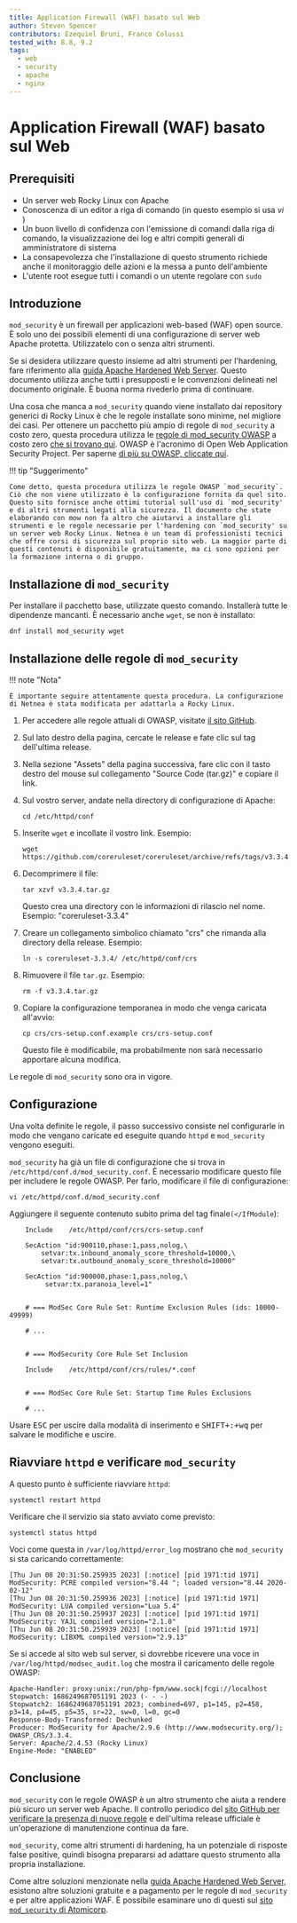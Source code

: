 ```yaml
---
title: Application Firewall (WAF) basato sul Web
author: Steven Spencer
contributors: Ezequiel Bruni, Franco Colussi
tested_with: 8.8, 9.2
tags:
  - web
  - security
  - apache
  - nginx
---
```

  
# Application Firewall (WAF) basato sul Web

## Prerequisiti

* Un server web Rocky Linux con Apache
* Conoscenza di un editor a riga di comando (in questo esempio si usa _vi_ )
* Un buon livello di confidenza con l'emissione di comandi dalla riga di comando, la visualizzazione dei log e altri compiti generali di amministratore di sistema
* La consapevolezza che l'installazione di questo strumento richiede anche il monitoraggio delle azioni e la messa a punto dell'ambiente
* L'utente root esegue tutti i comandi o un utente regolare con `sudo`

## Introduzione

`mod_security` è un firewall per applicazioni web-based (WAF) open source. È solo uno dei possibili elementi di una configurazione di server web Apache protetta. Utilizzatelo con o senza altri strumenti.

Se si desidera utilizzare questo insieme ad altri strumenti per l'hardening, fare riferimento alla [guida Apache Hardened Web Server](index.md). Questo documento utilizza anche tutti i presupposti e le convenzioni delineati nel documento originale. È buona norma rivederlo prima di continuare.

Una cosa che manca a `mod_security` quando viene installato dai repository generici di Rocky Linux è che le regole installate sono minime, nel migliore dei casi. Per ottenere un pacchetto più ampio di regole di `mod_security` a costo zero, questa procedura utilizza le [regole di mod_security OWASP](https://www.netnea.com/) a costo zero [che si trovano qui](https://www.netnea.com/). OWASP è l'acronimo di Open Web Application Security Project. Per saperne [di più su OWASP, cliccate qui](https://owasp.org/).

!!! tip "Suggerimento"

    Come detto, questa procedura utilizza le regole OWASP `mod_security`. Ciò che non viene utilizzato è la configurazione fornita da quel sito. Questo sito fornisce anche ottimi tutorial sull'uso di `mod_security' e di altri strumenti legati alla sicurezza. Il documento che state elaborando con mow non fa altro che aiutarvi a installare gli strumenti e le regole necessarie per l'hardening con `mod_security' su un server web Rocky Linux. Netnea è un team di professionisti tecnici che offre corsi di sicurezza sul proprio sito web. La maggior parte di questi contenuti è disponibile gratuitamente, ma ci sono opzioni per la formazione interna o di gruppo.

## Installazione di `mod_security`

Per installare il pacchetto base, utilizzate questo comando. Installerà tutte le dipendenze mancanti. È necessario anche `wget`, se non è installato:

```
dnf install mod_security wget
```

## Installazione delle regole di `mod_security`

!!! note "Nota"

    È importante seguire attentamente questa procedura. La configurazione di Netnea è stata modificata per adattarla a Rocky Linux.

1. Per accedere alle regole attuali di OWASP, visitate [il sito GitHub](https://github.com/coreruleset/coreruleset).

2. Sul lato destro della pagina, cercate le release e fate clic sul tag dell'ultima release.

3. Nella sezione "Assets" della pagina successiva, fare clic con il tasto destro del mouse sul collegamento "Source Code (tar.gz)" e copiare il link.

4. Sul vostro server, andate nella directory di configurazione di Apache:

    ```
    cd /etc/httpd/conf
    ```

5. Inserite `wget` e incollate il vostro link. Esempio:

    ```
    wget https://github.com/coreruleset/coreruleset/archive/refs/tags/v3.3.4.tar.gz
    ```

6. Decomprimere il file:

    ```
    tar xzvf v3.3.4.tar.gz
    ```
    Questo crea una directory con le informazioni di rilascio nel nome. Esempio: "coreruleset-3.3.4"

7. Creare un collegamento simbolico chiamato "crs" che rimanda alla directory della release. Esempio:

    ```
    ln -s coreruleset-3.3.4/ /etc/httpd/conf/crs
    ```

8. Rimuovere il file `tar.gz`. Esempio:

    ```
    rm -f v3.3.4.tar.gz
    ```

9. Copiare la configurazione temporanea in modo che venga caricata all'avvio:

    ```
    cp crs/crs-setup.conf.example crs/crs-setup.conf
    ```
    Questo file è modificabile, ma probabilmente non sarà necessario apportare alcuna modifica.

Le regole di `mod_security` sono ora in vigore.

## Configurazione

Una volta definite le regole, il passo successivo consiste nel configurarle in modo che vengano caricate ed eseguite quando `httpd` e `mod_security` vengono eseguiti.

`mod_security` ha già un file di configurazione che si trova in `/etc/httpd/conf.d/mod_security.conf`. È necessario modificare questo file per includere le regole OWASP. Per farlo, modificare il file di configurazione:

```
vi /etc/httpd/conf.d/mod_security.conf
```
Aggiungere il seguente contenuto subito prima del tag finale`(</IfModule`):

```
    Include    /etc/httpd/conf/crs/crs-setup.conf

    SecAction "id:900110,phase:1,pass,nolog,\
        setvar:tx.inbound_anomaly_score_threshold=10000,\
        setvar:tx.outbound_anomaly_score_threshold=10000"

    SecAction "id:900000,phase:1,pass,nolog,\
         setvar:tx.paranoia_level=1"


    # === ModSec Core Rule Set: Runtime Exclusion Rules (ids: 10000-49999)

    # ...


    # === ModSecurity Core Rule Set Inclusion

    Include    /etc/httpd/conf/crs/rules/*.conf


    # === ModSec Core Rule Set: Startup Time Rules Exclusions

    # ...
```

Usare <kbd>ESC</kbd> per uscire dalla modalità di inserimento e <kbd>SHIFT+</kbd><kbd>:</kbd><kbd>+wq</kbd> per salvare le modifiche e uscire.

## Riavviare `httpd` e verificare `mod_security`

A questo punto è sufficiente riavviare `httpd`:

```
systemctl restart httpd
```

Verificare che il servizio sia stato avviato come previsto:

```
systemctl status httpd
```

Voci come questa in `/var/log/httpd/error_log` mostrano che `mod_security` si sta caricando correttamente:

```
[Thu Jun 08 20:31:50.259935 2023] [:notice] [pid 1971:tid 1971] ModSecurity: PCRE compiled version="8.44 "; loaded version="8.44 2020-02-12"
[Thu Jun 08 20:31:50.259936 2023] [:notice] [pid 1971:tid 1971] ModSecurity: LUA compiled version="Lua 5.4"
[Thu Jun 08 20:31:50.259937 2023] [:notice] [pid 1971:tid 1971] ModSecurity: YAJL compiled version="2.1.0"
[Thu Jun 08 20:31:50.259939 2023] [:notice] [pid 1971:tid 1971] ModSecurity: LIBXML compiled version="2.9.13"
```

Se si accede al sito web sul server, si dovrebbe ricevere una voce in `/var/log/httpd/modsec_audit.log` che mostra il caricamento delle regole OWASP:

```
Apache-Handler: proxy:unix:/run/php-fpm/www.sock|fcgi://localhost
Stopwatch: 1686249687051191 2023 (- - -)
Stopwatch2: 1686249687051191 2023; combined=697, p1=145, p2=458, p3=14, p4=45, p5=35, sr=22, sw=0, l=0, gc=0
Response-Body-Transformed: Dechunked
Producer: ModSecurity for Apache/2.9.6 (http://www.modsecurity.org/); OWASP_CRS/3.3.4.
Server: Apache/2.4.53 (Rocky Linux)
Engine-Mode: "ENABLED"
```
## Conclusione

`mod_security` con le regole OWASP è un altro strumento che aiuta a rendere più sicuro un server web Apache. Il controllo periodico del [sito GitHub per verificare la presenza di nuove regole](https://github.com/coreruleset/coreruleset) e dell'ultima release ufficiale è un'operazione di manutenzione continua da fare.

`mod_security`, come altri strumenti di hardening, ha un potenziale di risposte false positive, quindi bisogna prepararsi ad adattare questo strumento alla propria installazione.

Come altre soluzioni menzionate nella [guida Apache Hardened Web Server](index.md), esistono altre soluzioni gratuite e a pagamento per le regole di `mod_security` e per altre applicazioni WAF. È possibile esaminare uno di questi sul [sito `mod_security` di Atomicorp](https://atomicorp.com/atomic-modsecurity-rules/).
